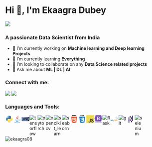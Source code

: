 <h1 align="left">Hi 👋, I'm Ekaagra Dubey</h1>
<a href="https://ekaagra08.github.io/"><img src="https://img.shields.io/badge/my_portfolio-000?style=for-the-badge&logo=ko-fi&logoColor=white"></a>
<h3 align="left">A passionate Data Scientist from India</h3>


- 🔭 I’m currently working on **Machine learning and Deep learning Projects**
- 🌱 I’m currently learning **Everything**
- 👯 I’m looking to collaborate on any **Data Science related projects**
- 💬 Ask me about **ML | DL | AI**
<!--#########################################################################-->

<h3 align="left">Connect with me:</h3>
<p align="left">
<a href="https://linkedin.com/in/ekaagra08"><img src="https://img.shields.io/badge/LinkedIn-0077B5?style=for-the-badge&logo=linkedin&logoColor=white"></a>
<a href="mailto:ekaagra@gmail.com"><img src="https://img.shields.io/badge/Gmail-D14836?style=for-the-badge&logo=gmail&logoColor=white"></a>
</p>
<!--#########################################################################-->

<h3 align="left">Languages and Tools:</h3>
<div align="left"> 

<a style="width:40px;" href="https://www.python.org" target="_blank" rel="noreferrer">
    <img align="left" src="https://raw.githubusercontent.com/devicons/devicon/master/icons/python/python-original.svg" alt="python" width="26" />
</a> 

<a style="width:40px;" href="https://www.java.com" target="_blank" rel="noreferrer"> 
    <img align="left" src="https://raw.githubusercontent.com/devicons/devicon/master/icons/java/java-original.svg" alt="java" width="26" /> 
</a>

<a style="width:40px;" href="https://www.php.net" target="_blank" rel="noreferrer"> 
    <img align="left" src="https://raw.githubusercontent.com/devicons/devicon/master/icons/php/php-original.svg" alt="php" width="26" />
</a> 

<a style="width:40px;" href="https://www.tensorflow.org" target="_blank" rel="noreferrer">
    <img align="left" src="https://www.vectorlogo.zone/logos/tensorflow/tensorflow-icon.svg" alt="tensorflow" width="26" >
</a> 

<a style="width:40px;" href="https://pytorch.org/" target="_blank" rel="noreferrer">
    <img align="left" src="https://www.vectorlogo.zone/logos/pytorch/pytorch-icon.svg" alt="pytorch" width="26" />
</a> 

<a style="width:40px;" href="https://opencv.org/" target="_blank" rel="noreferrer"> 
    <img align="left" src="https://www.vectorlogo.zone/logos/opencv/opencv-icon.svg" alt="opencv" width="26" />
</a> 

<a style="width:40px;"  href="https://scikit-learn.org/" target="_blank" rel="noreferrer"> 
    <img align="left" src="https://upload.wikimedia.org/wikipedia/commons/0/05/Scikit_learn_logo_small.svg" alt="scikit_learn" width="26" /> 
</a>

<a style="width:40px;" href="https://seaborn.pydata.org/" target="_blank" rel="noreferrer">
    <img align="left" src="https://seaborn.pydata.org/_images/logo-mark-lightbg.svg" alt="seaborn" width="26" />
</a>

<a style="width:40px;" href="https://www.w3.org/html/" target="_blank" rel="noreferrer"> 
    <img align="left" src="https://raw.githubusercontent.com/devicons/devicon/master/icons/html5/html5-original-wordmark.svg" alt="html5" width="26" />
</a> 

<a style="width:40px;" href="https://www.w3schools.com/css/" target="_blank" rel="noreferrer"> 
    <img align="left" src="https://raw.githubusercontent.com/devicons/devicon/master/icons/css3/css3-original-wordmark.svg" alt="css3" width="26" />
</a> 

<a style="width:40px;" href="https://developer.mozilla.org/en-US/docs/Web/JavaScript" target="_blank" rel="noreferrer"> 
    <img align="left" src="https://raw.githubusercontent.com/devicons/devicon/master/icons/javascript/javascript-original.svg" alt="javascript" width="26" />
</a> 

<a style="width:40px;" href="https://getbootstrap.com" target="_blank" rel="noreferrer"> 
    <img align="left" src="https://raw.githubusercontent.com/devicons/devicon/master/icons/bootstrap/bootstrap-plain-wordmark.svg" alt="bootstrap" width="26" />
</a> 

<a style="width:40px;" href="https://flask.palletsprojects.com/" target="_blank" rel="noreferrer">
    <img align="left" src="https://www.vectorlogo.zone/logos/pocoo_flask/pocoo_flask-icon.svg" alt="flask" width="26" > 
</a>

<a style="width:40px;"  href="https://www.mysql.com/" target="_blank" rel="noreferrer"> 
    <img align="left" src="https://raw.githubusercontent.com/devicons/devicon/master/icons/mysql/mysql-original-wordmark.svg" alt="mysql" width="26" />
</a> 

<a style="width:40px;" href="https://git-scm.com/" target="_blank" rel="noreferrer"> 
    <img align="left" src="https://www.vectorlogo.zone/logos/git-scm/git-scm-icon.svg" alt="git" width="26" />
</a> 

<a style="width:40px;" href="https://pandas.pydata.org/" target="_blank" rel="noreferrer"> 
    <img align="left" src="https://raw.githubusercontent.com/devicons/devicon/2ae2a900d2f041da66e950e4d48052658d850630/icons/pandas/pandas-original.svg" alt="pandas" width="26" />
</a> 

<a style="width:40px;" href="https://www.selenium.dev" target="_blank" rel="noreferrer"> 
    <img align="left" src="https://raw.githubusercontent.com/detain/svg-logos/780f25886640cef088af994181646db2f6b1a3f8/svg/selenium-logo.svg" alt="selenium" width="26" />
</a> 

</div>

<br>
<!--#########################################################################-->
<br><br>


<p>
    <img align="left" src="https://github-readme-stats.vercel.app/api/top-langs?username=ekaagra08&show_icons=true&locale=en&layout=compact" alt="ekaagra08" />
</p>
